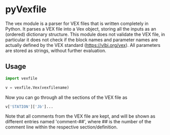 # pyVexfile

The vex module is a parser for VEX files that is written completely in Python. It parses a VEX file into a Vex object,
storing all the inputs as an (ordered) dictionary structure. This module does not validate the VEX file, in particular it does not check if the block names and parameter names are actually defined by the VEX standard (https://vlbi.org/vex). All parameters are stored as strings, without further evaluation.


## Usage

```python
import vexfile

v = vexfile.Vex(vexfilename)

```

Now you can go through all the sections of the VEX file as

```python
v['STATION']['Jb']...
```

Note that all comments from the VEX file are kept, and will be shown as different entries named 'comment-##', where ## is the number of the comment line within the respective section/definition.

